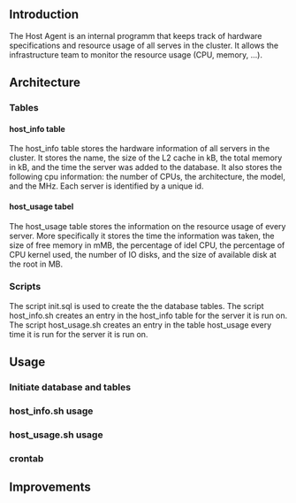 
## Introduction
The Host Agent is an internal programm that keeps track of hardware specifications and resource usage of all serves in the cluster. 
It allows the infrastructure team to monitor the resource usage (CPU, memory, ...).

## Architecture

### Tables
#### host_info table
The host_info table stores the hardware information of all servers in the cluster. It stores the name, the size of the L2 cache in kB, the total memory in kB, and the time the server was added to the database. It also stores the following cpu information: the number of CPUs, the architecture, the model, and the MHz. Each server is identified by a unique id.

#### host_usage tabel
The host_usage table stores the information on the resource usage of every server. More specifically it stores the time the information was taken, the size of free memory in mMB, the percentage of idel CPU, the percentage of CPU kernel used, the number of IO disks, and the size of available disk at the root in MB.

### Scripts
The script init.sql is used to create the the database tables. The script host_info.sh creates an entry in the host_info table for the server it is run on. The script host_usage.sh creates an entry in the table host_usage every time it is run for the server it is run on.

## Usage
### Initiate database and tables
### host_info.sh usage
### host_usage.sh usage
### crontab

## Improvements
